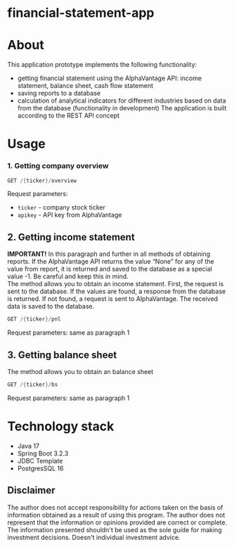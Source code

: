 # financial-statement-app
# About
This application prototype implements the following functionality:
* getting financial statement using the AlphaVantage API: income statement, balance sheet, cash flow statement
* saving reports to a database
* calculation of analytical indicators for different industries based on data from the database (functionality in development)
The application is built according to the REST API concept  
# Usage
### 1. Getting company overview
```java
GET /{ticker}/overview
```  
Request parameters:
* `ticker` - company stock ticker
* `apikey` - API key from AlphaVantage
  
## 2. Getting income statement
**IMPORTANT!** In this paragraph and further in all methods of obtaining reports. If the AlphaVantage API returns the value “None” for any of the value from report, it is returned and saved to the database as a special value -1. Be careful and keep this in mind.  
The method allows you to obtain an income statement. First, the request is sent to the database. If the values are found, a response from the database is returned. If not found, a request is sent to AlphaVantage. The received data is saved to the database.
```java
GET /{ticker}/pnl
```  
Request parameters: same as paragraph 1

## 3. Getting balance sheet 
The method allows you to obtain an balance sheet
```java
GET /{ticker}/bs
```  
Request parameters: same as paragraph 1
  
# Technology stack
- Java 17  
- Spring Boot 3.2.3  
- JDBC Template  
- PostgresSQL 16  

## Disclaimer
The author does not accept responsibility for actions taken on the basis of information obtained as a result of using this program. The author does not represent that the information or opinions provided are correct or complete. The information presented shouldn't be used as the sole guide for making investment decisions. Doesn't individual investment advice.